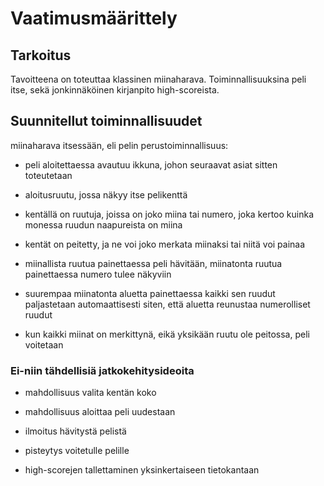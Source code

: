 # Vaatimusmäärittely

## Tarkoitus

Tavoitteena on toteuttaa klassinen miinaharava. Toiminnallisuuksina peli itse,
sekä jonkinnäköinen kirjanpito high-scoreista.

## Suunnitellut toiminnallisuudet

miinaharava itsessään, eli pelin perustoiminnallisuus:

* peli aloitettaessa avautuu ikkuna, johon seuraavat asiat sitten toteutetaan

* aloitusruutu, jossa näkyy itse pelikenttä

* kentällä on ruutuja, joissa on joko miina tai numero, joka kertoo kuinka monessa ruudun naapureista on miina

* kentät on peitetty, ja ne voi joko merkata miinaksi tai niitä voi painaa

* miinallista ruutua painettaessa peli hävitään, miinatonta ruutua painettaessa numero tulee näkyviin

* suurempaa miinatonta aluetta painettaessa kaikki sen ruudut paljastetaan automaattisesti siten, että aluetta reunustaa numerolliset ruudut

* kun kaikki miinat on merkittynä, eikä yksikään ruutu ole peitossa, peli voitetaan

### Ei-niin tähdellisiä jatkokehitysideoita

* mahdollisuus valita kentän koko

* mahdollisuus aloittaa peli uudestaan

* ilmoitus hävitystä pelistä

* pisteytys voitetulle pelille

* high-scorejen tallettaminen yksinkertaiseen tietokantaan

